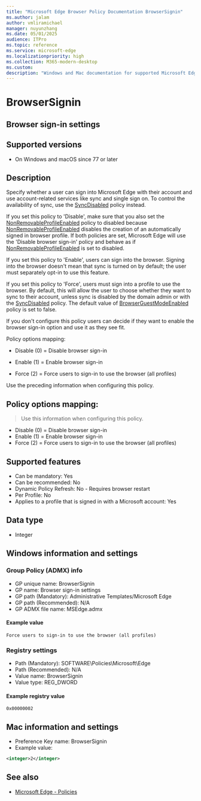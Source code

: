 ```yaml
---
title: "Microsoft Edge Browser Policy Documentation BrowserSignin"
ms.author: jalam
author: vmliramichael
manager: nuyunzhang
ms.date: 05/01/2025
audience: ITPro
ms.topic: reference
ms.service: microsoft-edge
ms.localizationpriority: high
ms.collection: M365-modern-desktop
ms.custom:
description: "Windows and Mac documentation for supported Microsoft Edge Browser policy: Browser sign-in settings"
---
```


<!--THIS FILE IS AUTOMATICALLY GENERATED. MANUAL CHANGES WILL BE OVERWRITTEN.-->
<!--Please contact the Microsoft Edge Manageability team with any questions.-->

# BrowserSignin

## Browser sign-in settings


## Supported versions

- On Windows and macOS since 77 or later

## Description

Specify whether a user can sign into Microsoft Edge with their account and use account-related services like sync and single sign on. To control the availability of sync, use the [SyncDisabled](SyncDisabled.md) policy instead.

If you set this policy to 'Disable', make sure that you also set the [NonRemovableProfileEnabled](NonRemovableProfileEnabled.md) policy to disabled because [NonRemovableProfileEnabled](NonRemovableProfileEnabled.md) disables the creation of an automatically signed in browser profile. If both policies are set, Microsoft Edge will use the 'Disable browser sign-in' policy and behave as if [NonRemovableProfileEnabled](NonRemovableProfileEnabled.md) is set to disabled.

If you set this policy to 'Enable', users can sign into the browser. Signing into the browser doesn't mean that sync is turned on by default; the user must separately opt-in to use this feature.

If you set this policy to 'Force', users must sign into a profile to use the browser. By default, this will allow the user to choose whether they want to sync to their account, unless sync is disabled by the domain admin or with the [SyncDisabled](SyncDisabled.md) policy. The default value of [BrowserGuestModeEnabled](BrowserGuestModeEnabled.md) policy is set to false.

If you don't configure this policy users can decide if they want to enable the browser sign-in option and use it as they see fit.

Policy options mapping:

* Disable (0) = Disable browser sign-in

* Enable (1) = Enable browser sign-in

* Force (2) = Force users to sign-in to use the browser (all profiles)

Use the preceding information when configuring this policy.

## Policy options mapping:
> Use this information when configuring this policy.

- Disable (0) = Disable browser sign-in
- Enable (1) = Enable browser sign-in
- Force (2) = Force users to sign-in to use the browser (all profiles)

## Supported features

- Can be mandatory: Yes
- Can be recommended: No
- Dynamic Policy Refresh: No - Requires browser restart
- Per Profile: No
- Applies to a profile that is signed in with a Microsoft account: Yes

## Data type

- Integer

## Windows information and settings

### Group Policy (ADMX) info

- GP unique name: BrowserSignin
- GP name: Browser sign-in settings
- GP path (Mandatory): Administrative Templates/Microsoft Edge
- GP path (Recommended): N/A
- GP ADMX file name: MSEdge.admx

#### Example value

```
Force users to sign-in to use the browser (all profiles)
```

### Registry settings

- Path (Mandatory): SOFTWARE\Policies\Microsoft\Edge
- Path (Recommended): N/A
- Value name: BrowserSignin
- Value type: REG_DWORD

#### Example registry value

```
0x00000002
```


## Mac information and settings

- Preference Key name: BrowserSignin
- Example value:

```xml
<integer>2</integer>
```

## See also
- [Microsoft Edge - Policies](../microsoft-edge-policies.md)
